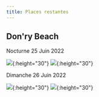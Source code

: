 ```yaml
---
title: Places restantes
---
```


## Don'ry Beach
Nocturne 25 Juin 2022

![](https://img.shields.io/badge/Places%20Insurgés-29-green?style=flat&logo=Appveyor){:height="30"}
![](https://img.shields.io/badge/Places%20OTAN-28-green?style=flat&logo=Appveyor){:height="30"}

Dimanche 26 Juin 2022

![](https://img.shields.io/badge/Places%20Insurgés-29-green?style=flat&logo=Appveyor){:height="30"}
![](https://img.shields.io/badge/Places%20OTAN-28-green?style=flat&logo=Appveyor){:height="30"}
